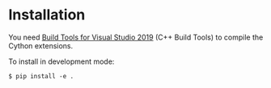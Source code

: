 # Installation
You need [Build Tools for Visual Studio 2019](https://visualstudio.microsoft.com/pl/downloads/#build-tools-for-visual-studio-2019) (C++ Build Tools) to compile the Cython extensions.

To install in development mode:

    $ pip install -e .